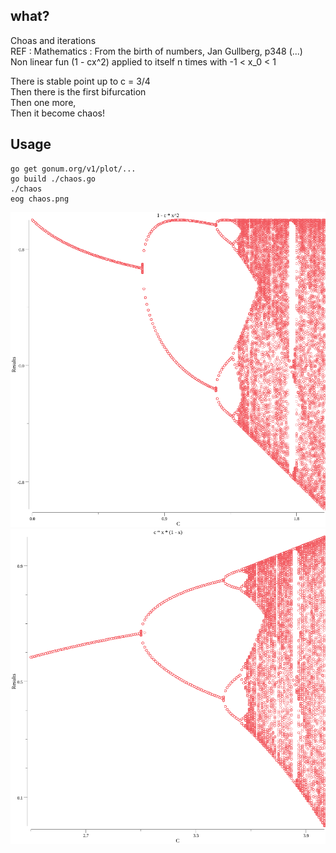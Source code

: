 ## what?

Choas and iterations  
REF : Mathematics : From the birth of numbers, Jan Gullberg, p348
(...)  
Non linear fun (1 - cx^2) applied to itself n times with -1 < x_0 < 1  

There is stable point up to c = 3/4  
Then there is the first bifurcation  
Then one more,  
Then it become chaos!  

## Usage

```
go get gonum.org/v1/plot/...
go build ./chaos.go
./chaos
eog chaos.png
```

![Chaos and iterations](chaos.png?raw=true "Chaos and iterations")
![Chaos and iterations](chaos2.png?raw=true "Chaos and iterations")
